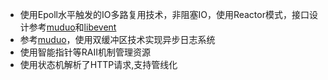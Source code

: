 - 使用Epoll水平触发的IO多路复用技术，非阻塞IO，使用Reactor模式，接口设计参考[muduo](https://github.com/chenshuo/muduo)和[libevent](https://github.com/libevent/libevent)
- 参考[muduo](https://github.com/chenshuo/muduo)，使用双缓冲区技术实现异步日志系统
- 使用智能指针等RAII机制管理资源
- 使用状态机解析了HTTP请求,支持管线化
